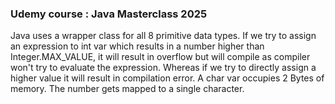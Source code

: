 ### Udemy course : Java Masterclass 2025

Java uses a wrapper class for all 8 primitive data types. If we try to assign an expression to int var which results in a number higher 
than Integer.MAX_VALUE, it will result in overflow but will compile as compiler won't try to evaluate the expression. 
Whereas if we try to directly assign a higher value it will result in compilation error. A char var occupies 2 Bytes of memory.
The number gets mapped to a single character.

